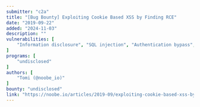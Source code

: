```yaml
---
submitter: "c2a"
title: "[Bug Bounty] Exploiting Cookie Based XSS by Finding RCE"
date: "2019-09-22"
added: "2024-11-03"
description: ""
vulnerabilities: [
    "Information disclosure", "SQL injection", "Authentication bypass", "Unrestricted file upload", "RCE", "XSS"
]
programs: [
    "undisclosed"
]
authors: [
    "Tomi (@noobe_io)"
]
bounty: "undisclosed"
link: "https://noobe.io/articles/2019-09/exploiting-cookie-based-xss-by-finding-rce"
---
```




